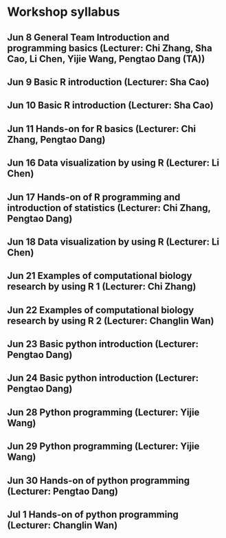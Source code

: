 # Workshop syllabus



## Jun 8 General Team Introduction and programming basics (Lecturer: Chi Zhang, Sha Cao, Li Chen, Yijie Wang, Pengtao Dang (TA)) 

## Jun 9 Basic R introduction (Lecturer: Sha Cao) 

## Jun 10 Basic R introduction (Lecturer: Sha Cao) 

## Jun 11 Hands-on for R basics (Lecturer: Chi Zhang, Pengtao Dang) 

## Jun 16 Data visualization by using R (Lecturer: Li Chen) 

## Jun 17 Hands-on of R programming and introduction of statistics (Lecturer: Chi Zhang, Pengtao Dang) 

## Jun 18 Data visualization by using R (Lecturer: Li Chen) 

## Jun 21 Examples of computational biology research by using R 1 (Lecturer: Chi Zhang) 

## Jun 22 Examples of computational biology research by using R 2 (Lecturer: Changlin Wan) 

## Jun 23 Basic python introduction (Lecturer: Pengtao Dang) 

## Jun 24 Basic python introduction (Lecturer: Pengtao Dang) 

## Jun 28 Python programming (Lecturer: Yijie Wang) 

## Jun 29 Python programming (Lecturer: Yijie Wang) 

## Jun 30 Hands-on of python programming (Lecturer: Pengtao Dang) 

## Jul 1 Hands-on of python programming (Lecturer: Changlin Wan) 
